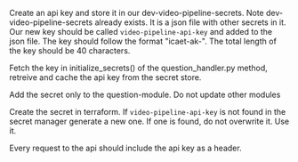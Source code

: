 Create an api key and store it in our dev-video-pipeline-secrets. Note dev-video-pipeline-secrets already exists. It is a json file with other secrets in it. Our new key should be called `video-pipeline-api-key` and added to the json file. The key should follow the format "icaet-ak-<random-string>". The total length of the key should be 40 characters.

Fetch the key in initialize_secrets() of the question_handler.py method, retreive and cache the api key from the secret store.

Add the secret only to the question-module. Do not update other modules

Create the secret in terraform. If `video-pipeline-api-key` is not found in the secret manager generate a new one. If one is found, do not overwrite it. Use it.

Every request to the api should include the api key as a header.